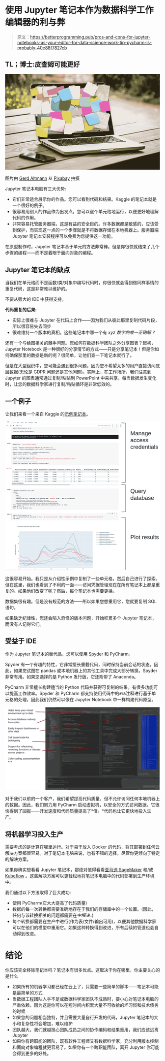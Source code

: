 # 使用 Jupyter 笔记本作为数据科学工作编辑器的利与弊

> 原文：<https://betterprogramming.pub/pros-and-cons-for-jupyter-notebooks-as-your-editor-for-data-science-work-tip-pycharm-is-probably-40e88f7827cb>

## **TL；博士:皮查姆可能更好**

![](img/b7a0adf5acee3a90f209012b3bac85b5.png)

图片由 [Gerd Altmann](https://pixabay.com/users/geralt-9301/) 从 [Pixabay](https://pixabay.com/photos/bulletin-board-laptop-computer-3233653/) 拍摄

Jupyter 笔记本电脑有三大优势:

*   它们非常适合展示你的作品。您可以看到代码和结果。Kaggle 的笔记本就是一个很好的例子。
*   很容易用别人的作品作为出发点。您可以逐个单元格地运行，以便更好地理解代码的作用。
*   非常容易托管服务器端，这是有益的安全目的。许多数据都是敏感的，应该受到保护，而实现这一点的一个步骤就是不将数据存储在本地机器上。服务器端 Jupyter 笔记本安装程序可以免费为您提供这一功能。

在原型制作时，Jupyter 笔记本基于单元的方法非常棒。但是你很快就结束了几个步骤的编程——而不是着眼于面向对象的编程。

## **Jupyter 笔记本的缺点**

当我们在单元格而不是函数/类/对象中编写代码时，你很快就会得到做同样事情的重复代码，这是非常难以维护的。

不要从强大的 IDE 中获得支持。

**代码重复的后果:**

*   实际上很难与 Jupyter 在代码上合作——因为我们从彼此那里复制代码片段，所以很容易失去同步
*   很难维持一个版本的真相。这些笔记本中哪一个有 *xyz 数字的唯一正确解？*

还有一个与绘图相关的棘手问题。您如何在数据科学团队之外分享图表？起初，Jupyter Notebook 是一种很好的分享情节的方式——只是分享笔记本！但是你如何确保那里的数据是新的呢？很简单，让他们查一下笔记本就行了。

但是在大型组织中，您可能会遇到很多问题，因为您不希望太多的用户直接访问底层数据(无论是 GDPR 问题还是其他问题)。实际上，在工作场所，我们注意到 Jupyter 的图表通常通过复制/粘贴到 PowerPoint 中来共享。每当数据发生变化时，让您的数据科学家进行复制/粘贴循环是非常低效的。

## **一个例子**

让我们来看一个来自 Kaggle 的[示例笔记本](https://www.kaggle.com/c/bigquery-geotab-intersection-congestion)。

![](img/c5851f9e2d733a672b3f3e04b3d4e598.png)

这很容易开始。我只是从介绍性示例中复制了一些单元格，然后自己进行了探索。但在这里，我们也看到了不利的一面——访问凭据管理现在在所有笔记本上都是重复的。如果他们改变了呢？然后，每个笔记本也需要更换。

数据集很有趣。但是没有规范的方法——所以如果您想重用它，您就要复制 SQL 语句。

如果缺乏纪律性，您还会陷入奇怪的版本问题，开始积累多个 Jupyter 笔记本，而没有人记得它们。

## **受益于 IDE**

作为 Jupyter 笔记本的替代品，您可以使用 Spyder 和 PyCharm。

Spyder 有一个有趣的特性，它非常擅长重载代码，同时保持当前会话的状态。因此，如果您试图在 pandas 或本地机器上的其他工具中完成大部分转换，Spyder 非常有用。如果您选择的是 Python 发行版，它还附带了 Anaconda。

PyCharm 非常擅长构建适当的 Python 代码并获得可复制的结果。有很多功能可以提高工作效率。Spyder 和 PyCharm 都支持使用代码中的`#%%`注释进行基于单元格的处理，因此我们仍然可以像在 Jupyter Notebook 中一样构建代码原型。

![](img/5cd956c42fcea16e9e89300aed9a2810.png)

对于我们以前的一个客户，我们希望提高代码质量，但不允许访问任何本地机器上的数据。因此，我们努力用 PyCharm 启动虚拟机，以安全的方式访问数据。它很快得到了回报——开发速度和代码质量提高了*倍。*代码也让它更快地投入生产。

## **将机器学习投入生产**

需要考虑的是计算在哪里运行。对于易于放入 Docker 的代码，将其部署到任何云解决方案都很容易。对于笔记本电脑来说，也有不错的选择，尽管你更倾向于特定的解决方案。

如果你确实想看看 Jupyter 笔记本，那绝对值得看看[亚马逊 SageMaker](https://aws.amazon.com/sagemaker/) 和/或 [Kubeflow](https://www.kubeflow.org/docs/notebooks/) 。这些解决方案可以更轻松地将笔记本电脑中的代码部署到生产环境中。

我们通过以下方法取得了巨大成功:

*   使用 PyCharm(它大大提高了代码质量)
*   数据的每一次转换都需要准确地存在于我们的存储库中的一个位置。(因此，任何与该转换相关的问题都需要在*中解决。*)
*   每个转换都需要在生产中进行(作为表/文件/输出可用)，以便其他数据科学家可以在他们的模型中重用它。如果这种转换得到改进，所有后续的管道也会自动得到改进。

# **结论**

你应该完全移除笔记本吗？笔记本有很多优点。这取决于你在哪里，你主要关心的是什么

*   如果所有的机器学习都已经在云上了，只需要一些简单的脚本——笔记本可能是最简单的方式
*   当数据工程团队人手不足或数据科学家团队不成熟时，要小心对笔记本电脑的严重依赖，因为这是你可以在短时间内积累大量不可收拾的坏习惯和技术债务的时候
*   如果您的问题相当独特，并且需要大量自行开发的代码，Jupyter 笔记本的大小和复杂性将会增加，难以维护
*   团队越大，我们就越担心团队成员之间的协作编码和结果重用，我们应该远离 Jupyter
*   如果你有跨职能的团队，既有软件工程师又有数据科学家，充分利用版本控制和面向对象编程就更容易了。如果你有一个跨职能团队，离开 Jupyter 你可能会得到更多的好处。